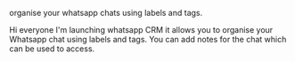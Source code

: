 organise your whatsapp chats using labels and tags.

Hi everyone I'm launching whatsapp CRM it allows you to organise your Whatsapp chat using labels and tags.
You can add notes for the chat which can be used to access.
